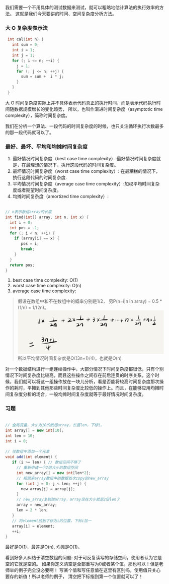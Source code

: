 我们需要一个不用具体的测试数据来测试，就可以粗略地估计算法的执行效率的方法。
这就是我们今天要讲的时间、空间复杂度分析方法。

### 大 O 复杂度表示法

```c
 int cal(int n) {
   int sum = 0;
   int i = 1;
   int j = 1;
   for (; i <= n; ++i) {
     j = 1;
     for (; j <= n; ++j) {
       sum = sum +  i * j;
     }
   }
 }
```
大 O 时间复杂度实际上并不具体表示代码真正的执行时间，而是表示代码执行时间随数据规模增长的变化趋势，
所以，也叫作渐进时间复杂度（asymptotic time complexity），简称时间复杂度。

我们在分析一个算法、一段代码的时间复杂度的时候，也只关注循环执行次数最多的那一段代码就可以了。

### 最好、最坏、平均和均摊时间复杂度

1. 最好情况时间复杂度（best case time complexity）:最好情况时间复杂度就是，在最理想的情况下，执行这段代码的时间复杂度。
2. 最坏情况时间复杂度（worst case time complexity）: 在最糟糕的情况下，执行这段代码的时间复杂度.
3. 平均情况时间复杂度（average case time complexity）:加权平均时间复杂度或者期望时间复杂度。
4. 均摊时间复杂度（amortized time complexity）:

```C

// n表示数组array的长度
int find(int[] array, int n, int x) {
  int i = 0;
  int pos = -1;
  for (; i < n; ++i) {
    if (array[i] == x) {
       pos = i;
       break;
    }
  }
  return pos;
}
```

1. best case time complexity: O(1)
2. worst case time complexity: O(n)
3. average case time complexity: 
> 假设在数组中和不在数组中的概率分别是1/2，
>另P(n=i|n in array) = 0.5 * (1/n) = 1/(2n)。
>![avg-case](./images/avg-case.jpg)
>所以平均情况时间复杂度是O((3n+1)/4)，也就是O(n)


对一个数据结构进行一组连续操作中，大部分情况下时间复杂度都很低，只有个别情况下时间复杂度比较高，而且这些操作之间存在前后连贯的时序关系，这个时候，我们就可以将这一组操作放在一块儿分析，看是否能将较高时间复杂度那次操作的耗时，平摊到其他那些时间复杂度比较低的操作上。而且，在能够应用均摊时间复杂度分析的场合，一般均摊时间复杂度就等于最好情况时间复杂度。


### 习题

```java

// 全局变量，大小为10的数组array，长度len，下标i。
int array[] = new int[10]; 
int len = 10;
int i = 0;

// 往数组中添加一个元素
void add(int element) {
   if (i >= len) { // 数组空间不够了
     // 重新申请一个2倍大小的数组空间
     int new_array[] = new int[len*2];
     // 把原来array数组中的数据依次copy到new_array
     for (int j = 0; j < len; ++j) {
       new_array[j] = array[j];
     }
     // new_array复制给array，array现在大小就是2倍len了
     array = new_array;
     len = 2 * len;
   }
   // 将element放到下标为i的位置，下标i加一
   array[i] = element;
   ++i;
}
```
最好是O(1)，最差是O(n), 均摊是O(1)。

看到好多人纠结于清空数组的问题: 对于可反复读写的存储空间，使用者认为它是空的它就是空的。
如果你定义清空是全部重写为0或者某个值，那也可以！但是老师举的例子完全没必要啊！
写某个值和写任意值在这里有区别吗，使用值只关心要存的新值！所以老师的例子，
清空把下标指到第一个位置就可以了！